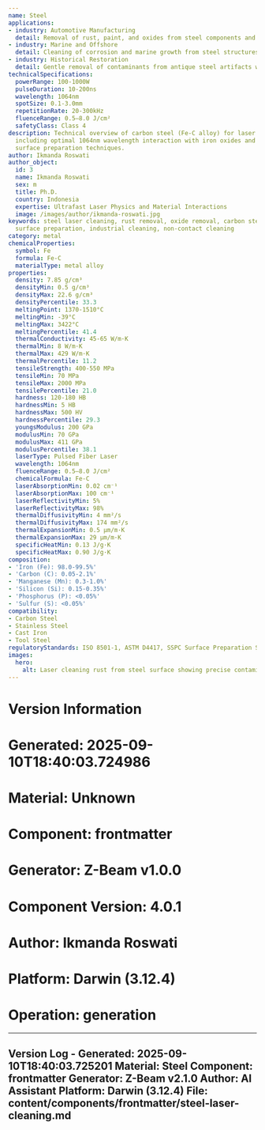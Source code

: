 ```yaml
---
name: Steel
applications:
- industry: Automotive Manufacturing
  detail: Removal of rust, paint, and oxides from steel components and body panels
- industry: Marine and Offshore
  detail: Cleaning of corrosion and marine growth from steel structures and ship hulls
- industry: Historical Restoration
  detail: Gentle removal of contaminants from antique steel artifacts without damage
technicalSpecifications:
  powerRange: 100-1000W
  pulseDuration: 10-200ns
  wavelength: 1064nm
  spotSize: 0.1-3.0mm
  repetitionRate: 20-300kHz
  fluenceRange: 0.5–8.0 J/cm²
  safetyClass: Class 4
description: Technical overview of carbon steel (Fe-C alloy) for laser cleaning applications,
  including optimal 1064nm wavelength interaction with iron oxides and industrial
  surface preparation techniques.
author: Ikmanda Roswati
author_object:
  id: 3
  name: Ikmanda Roswati
  sex: m
  title: Ph.D.
  country: Indonesia
  expertise: Ultrafast Laser Physics and Material Interactions
  image: /images/author/ikmanda-roswati.jpg
keywords: steel laser cleaning, rust removal, oxide removal, carbon steel, laser ablation,
  surface preparation, industrial cleaning, non-contact cleaning
category: metal
chemicalProperties:
  symbol: Fe
  formula: Fe-C
  materialType: metal alloy
properties:
  density: 7.85 g/cm³
  densityMin: 0.5 g/cm³
  densityMax: 22.6 g/cm³
  densityPercentile: 33.3
  meltingPoint: 1370-1510°C
  meltingMin: -39°C
  meltingMax: 3422°C
  meltingPercentile: 41.4
  thermalConductivity: 45-65 W/m·K
  thermalMin: 8 W/m·K
  thermalMax: 429 W/m·K
  thermalPercentile: 11.2
  tensileStrength: 400-550 MPa
  tensileMin: 70 MPa
  tensileMax: 2000 MPa
  tensilePercentile: 21.0
  hardness: 120-180 HB
  hardnessMin: 5 HB
  hardnessMax: 500 HV
  hardnessPercentile: 29.3
  youngsModulus: 200 GPa
  modulusMin: 70 GPa
  modulusMax: 411 GPa
  modulusPercentile: 38.1
  laserType: Pulsed Fiber Laser
  wavelength: 1064nm
  fluenceRange: 0.5–8.0 J/cm²
  chemicalFormula: Fe-C
  laserAbsorptionMin: 0.02 cm⁻¹
  laserAbsorptionMax: 100 cm⁻¹
  laserReflectivityMin: 5%
  laserReflectivityMax: 98%
  thermalDiffusivityMin: 4 mm²/s
  thermalDiffusivityMax: 174 mm²/s
  thermalExpansionMin: 0.5 µm/m·K
  thermalExpansionMax: 29 µm/m·K
  specificHeatMin: 0.13 J/g·K
  specificHeatMax: 0.90 J/g·K
composition:
- 'Iron (Fe): 98.0-99.5%'
- 'Carbon (C): 0.05-2.1%'
- 'Manganese (Mn): 0.3-1.0%'
- 'Silicon (Si): 0.15-0.35%'
- 'Phosphorus (P): <0.05%'
- 'Sulfur (S): <0.05%'
compatibility:
- Carbon Steel
- Stainless Steel
- Cast Iron
- Tool Steel
regulatoryStandards: ISO 8501-1, ASTM D4417, SSPC Surface Preparation Standards
images:
  hero:
    alt: Laser cleaning rust from steel surface showing precise contamination removal
---
```



# Version Information
# Generated: 2025-09-10T18:40:03.724986
# Material: Unknown
# Component: frontmatter
# Generator: Z-Beam v1.0.0
# Component Version: 4.0.1
# Author: Ikmanda Roswati
# Platform: Darwin (3.12.4)
# Operation: generation

---
Version Log - Generated: 2025-09-10T18:40:03.725201
Material: Steel
Component: frontmatter
Generator: Z-Beam v2.1.0
Author: AI Assistant
Platform: Darwin (3.12.4)
File: content/components/frontmatter/steel-laser-cleaning.md
---
